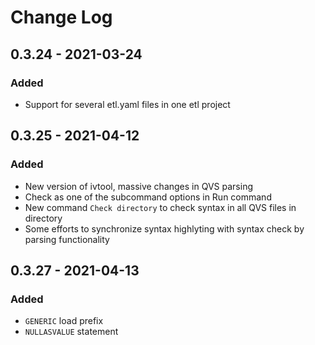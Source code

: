 # Change Log

##  0.3.24 - 2021-03-24
### Added
- Support for several etl.yaml files in one etl project
##  0.3.25 - 2021-04-12
### Added
- New version of ivtool, massive changes in QVS parsing
- Check as one of the subcommand options in Run command
- New command `Check directory` to check syntax in all QVS files in directory
- Some efforts to synchronize syntax highlyting with syntax check by parsing functionality
##  0.3.27 - 2021-04-13
### Added
- `GENERIC` load prefix
- `NULLASVALUE` statement